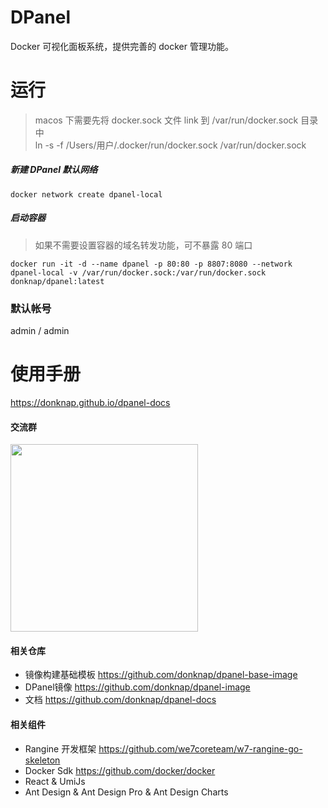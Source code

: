 # DPanel

Docker 可视化面板系统，提供完善的 docker 管理功能。

# 运行

> macos 下需要先将 docker.sock 文件 link 到 /var/run/docker.sock 目录中 \
> ln -s -f /Users/用户/.docker/run/docker.sock  /var/run/docker.sock

##### 新建 DPanel 默认网络

```
docker network create dpanel-local
```

##### 启动容器

> 如果不需要设置容器的域名转发功能，可不暴露 80 端口

```
docker run -it -d --name dpanel -p 80:80 -p 8807:8080 --network dpanel-local -v /var/run/docker.sock:/var/run/docker.sock donknap/dpanel:latest
```

### 默认帐号

admin / admin

# 使用手册

https://donknap.github.io/dpanel-docs

#### 交流群

<img src="https://github.com/donknap/dpanel-docs/blob/master/storage/image/qq.png?raw=true" width="300" />

#### 相关仓库

- 镜像构建基础模板 https://github.com/donknap/dpanel-base-image 
- DPanel镜像 https://github.com/donknap/dpanel-image
- 文档 https://github.com/donknap/dpanel-docs

#### 相关组件

- Rangine 开发框架 https://github.com/we7coreteam/w7-rangine-go-skeleton
- Docker Sdk https://github.com/docker/docker
- React & UmiJs
- Ant Design & Ant Design Pro & Ant Design Charts
